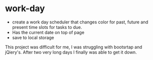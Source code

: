 # work-day

- create a work day scheduler that changes color for past, future and present time slots for tasks to due.
- Has the current date on top of page
- save to local storage

This project was difficult for me, I was struggling with bootsrtap and jQiery's. After two very long days I finally was able to get it down. 



